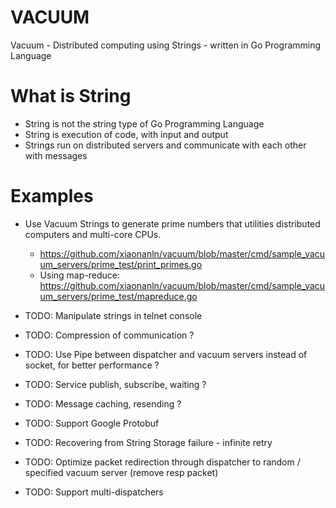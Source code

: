 # VACUUM
Vacuum - Distributed computing using Strings - written in Go Programming Language

# What is String
* String is not the string type of Go Programming Language
* String is execution of code, with input and output
* Strings run on distributed servers and communicate with each other with messages

# Examples
* Use Vacuum Strings to generate prime numbers that utilities distributed computers and multi-core CPUs.
  * https://github.com/xiaonanln/vacuum/blob/master/cmd/sample_vacuum_servers/prime_test/print_primes.go
  * Using map-reduce: https://github.com/xiaonanln/vacuum/blob/master/cmd/sample_vacuum_servers/prime_test/mapreduce.go

* TODO: Manipulate strings in telnet console
* TODO: Compression of communication ?
* TODO: Use Pipe between dispatcher and vacuum servers instead of socket, for better performance ?
* TODO: Service publish, subscribe, waiting ?
* TODO: Message caching, resending ?
* TODO: Support Google Protobuf
* TODO: Recovering from String Storage failure - infinite retry
* TODO: Optimize packet redirection through dispatcher to random / specified vacuum server (remove resp packet)
* TODO: Support multi-dispatchers